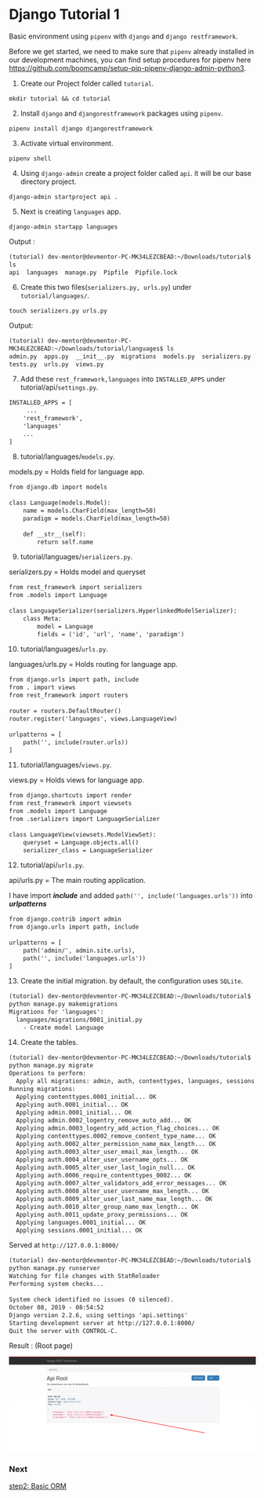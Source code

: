 # Django Tutorial 1

Basic environment using `pipenv` with `django` and `django restframework`.

Before we get started, we need to make sure that `pipenv` already installed in our development machines, you can find setup procedures for pipenv here https://github.com/boomcamp/setup-pip-pipenv-django-admin-python3.

1. Create our Project folder called `tutorial`.

```
mkdir tutorial && cd tutorial
```

2. Install `django` and `djangorestframework` packages using `pipenv`.

```
pipenv install django djangorestframework
```

3. Activate virtual environment.

```
pipenv shell
```

4. Using `django-admin` create a project folder called `api`. it will be our base directory project.

```
django-admin startproject api .
```

5. Next is creating `languages` app. 

```
django-admin startapp languages
```

Output :

```
(tutorial) dev-mentor@devmentor-PC-MK34LEZCBEAD:~/Downloads/tutorial$ ls
api  languages  manage.py  Pipfile  Pipfile.lock
```

6. Create this two files(`serializers.py, urls.py`) under `tutorial/languages/`.

```
touch serializers.py urls.py 
```

Output:

```
(tutorial) dev-mentor@devmentor-PC-MK34LEZCBEAD:~/Downloads/tutorial/languages$ ls
admin.py  apps.py  __init__.py  migrations  models.py  serializers.py  tests.py  urls.py  views.py

```

7. Add these `rest_framework,languages` into `INSTALLED_APPS` under tutorial/api/`settings.py`.

```
INSTALLED_APPS = [
     ...
    'rest_framework',
    'languages'
    ...
]
```

8. tutorial/languages/`models.py`.

models.py = Holds field for language app.

```
from django.db import models

class Language(models.Model):
    name = models.CharField(max_length=50)
    paradigm = models.CharField(max_length=50)

    def __str__(self):
        return self.name
```

9. tutorial/languages/`serializers.py`.

serializers.py = Holds model and queryset

```
from rest_framework import serializers
from .models import Language

class LanguageSerializer(serializers.HyperlinkedModelSerializer):
    class Meta:
        model = Language
        fields = ('id', 'url', 'name', 'paradigm')
```

10. tutorial/languages/`urls.py`.

languages/urls.py =  Holds routing for language app.

```
from django.urls import path, include
from . import views 
from rest_framework import routers 

router = routers.DefaultRouter()
router.register('languages', views.LanguageView)

urlpatterns = [
    path('', include(router.urls))
]
```

11. tutorial/languages/`views.py`.

views.py = Holds views for language app.

```
from django.shortcuts import render
from rest_framework import viewsets
from .models import Language
from .serializers import LanguageSerializer

class LanguageView(viewsets.ModelViewSet):
    queryset = Language.objects.all()
    serializer_class = LanguageSerializer
```

12. tutorial/api/`urls.py`.

api/urls.py = The main routing application.

I have import ***include*** and added `path('', include('languages.urls'))` into ***urlpatterns***
```
from django.contrib import admin
from django.urls import path, include

urlpatterns = [
    path('admin/', admin.site.urls),
    path('', include('languages.urls'))
]
```

13. Create the initial migration. by default, the configuration uses `SQLite`.

```
(tutorial) dev-mentor@devmentor-PC-MK34LEZCBEAD:~/Downloads/tutorial$ python manage.py makemigrations
Migrations for 'languages':
  languages/migrations/0001_initial.py
    - Create model Language
```

14. Create the tables.

```
(tutorial) dev-mentor@devmentor-PC-MK34LEZCBEAD:~/Downloads/tutorial$ python manage.py migrate
Operations to perform:
  Apply all migrations: admin, auth, contenttypes, languages, sessions
Running migrations:
  Applying contenttypes.0001_initial... OK
  Applying auth.0001_initial... OK
  Applying admin.0001_initial... OK
  Applying admin.0002_logentry_remove_auto_add... OK
  Applying admin.0003_logentry_add_action_flag_choices... OK
  Applying contenttypes.0002_remove_content_type_name... OK
  Applying auth.0002_alter_permission_name_max_length... OK
  Applying auth.0003_alter_user_email_max_length... OK
  Applying auth.0004_alter_user_username_opts... OK
  Applying auth.0005_alter_user_last_login_null... OK
  Applying auth.0006_require_contenttypes_0002... OK
  Applying auth.0007_alter_validators_add_error_messages... OK
  Applying auth.0008_alter_user_username_max_length... OK
  Applying auth.0009_alter_user_last_name_max_length... OK
  Applying auth.0010_alter_group_name_max_length... OK
  Applying auth.0011_update_proxy_permissions... OK
  Applying languages.0001_initial... OK
  Applying sessions.0001_initial... OK
```

Served at `http://127.0.0.1:8000/`

```
(tutorial) dev-mentor@devmentor-PC-MK34LEZCBEAD:~/Downloads/tutorial$ python manage.py runserver
Watching for file changes with StatReloader
Performing system checks...

System check identified no issues (0 silenced).
October 08, 2019 - 08:54:52
Django version 2.2.6, using settings 'api.settings'
Starting development server at http://127.0.0.1:8000/
Quit the server with CONTROL-C.
```

Result : (Root page)

![Django Root page](root.png)

### Next

[step2: Basic ORM](https://github.com/boomcamp/django-restframework/tree/step2-simple-orm)

